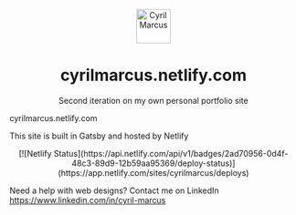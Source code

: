 <p align="center">
  <a href="https://www.linkedin.com/in/cyril-marcus/">
    <img alt="Cyril Marcus" src="src/images/favicon.ico" width="60" />
  </a>
</p>
<h1 align="center">
  cyrilmarcus.netlify.com
</h1>

<p align="center">Second iteration on my own personal portfolio site</p>
<a align="center href="https://cyrilmarcus.netlify.com/" target="_blank">
  cyrilmarcus.netlify.com
</a><p>This site is built in Gatsby and hosted by Netlify</p>

<p align="center">[![Netlify Status](https://api.netlify.com/api/v1/badges/2ad70956-0d4f-48c3-89d9-12b59aa95369/deploy-status)](https://app.netlify.com/sites/cyrilmarcus/deploys)</p>


Need a help with web designs? Contact me on LinkedIn https://www.linkedin.com/in/cyril-marcus
